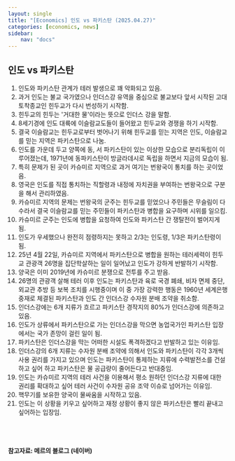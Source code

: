 ```yaml
---
layout: single
title: "[Economics] 인도 vs 파키스탄 (2025.04.27)"
categories: [economics, news]
sidebar:
    nav: "docs"
---
```


## 인도 vs 파키스탄
1. 인도와 파키스탄 관계가 테러 발생으로 꽤 악화되고 있음.
1. 과거 인도는 불교 국가였으나 인더스강 유역을 중심으로 불교보다 앞서 시작된 고대 토착종교인 힌두교가 다시 번성하기 시작함.
1. 힌두교의 힌두는 '거대한 물'이라는 뜻으로 인더스 강을 말함.
1. 8세기경에 인도 대륙에 이슬람교도들이 들어왔고 힌두교와 경쟁을 하기 시작함.
1. 결국 이슬람교는 힌두교로부터 벗어나기 위해 힌두교를 믿는 지역은 인도, 이슬람교를 믿는 지역은 파키스탄으로 나눔.
1. 인도를 가운데 두고 양쪽에 동, 서 파키스탄이 있는 이상한 모습으로 분리독립이 이루어졌는데, 1971년에 동파키스탄이 방글라데시로 독립을 하면서 지금의 모습이 됨.
1. 특히 문제가 된 곳이 카슈미르 지역으로 과거 여기는 번왕국이 통치를 하는 곳이었음.
1. 영국은 인도를 직접 통치하는 직할령과 내정에 자치권을 부여하는 번왕국으로 구분을 해서 관리하였음.
1. 카슈미르 지역의 문제는 번왕국의 군주는 힌두교를 믿었으나 주민들은 무슬림이 다수라서 결국 이슬람교를 믿는 주민들이 파키스탄과 병합을 요구하며 시위를 일으킴.
1. 카슈미르 군주는 인도에 병합을 요청하여 인도와 파키스탄 간 쟁탈전이 벌어지게 됨.
1. 인도가 우세했으나 완전히 점령하지는 못하고 2/3는 인도령, 1/3은 파키스탄령이 됨.
1. 25년 4월 22일, 카슈미르 지역에서 파키스탄으로 병합을 원하는 테러세력이 힌두교 관광객 26명을 집단학살하는 일이 일어났고 인도가 강하게 반발하기 시작함.
1. 양국은 이미 2019년에 카슈미르 분쟁으로 전투를 주고 받음.
1. 26명의 관광객 살해 테러 이후 인도는 파키스탄과 육로 국경 폐쇄, 비자 면제 중단, 외교관 추방 등 보복 조치를 시행중이며 이 중 가장 강력한 행동은 1960년 세계은행 중재로 체결된 파키스탄과 인도 간 인더스강 수자원 분배 조약을 취소함.
1. 인더스강에는 6개 지류가 흐르고 파키스탄 경작지의 80%가 인더스강에 의존하고 있음.
1. 인도가 상류에서 파키스탄으로 가는 인더스강을 막으면 농업국가인 파키스탄 입장에서는 국가 존망이 걸린 일이 됨.
1. 파키스탄은 인더스강을 막는 어떠한 시설도 폭격하겠다고 반발하고 있는 이유임.
1. 인더스강의 6개 지류는 수자원 분배 조약에 의해서 인도와 파키스탄이 각각 3개씩 사용 권리를 가지고 있으며 인도는 파키스탄이 통제하는 지류에 수력발전소를 건설하고 싶어 하고 파키스탄은 물 공급량이 줄어든다고 반대중임.
1. 인도는 카슈미르 지역의 테러 사건을 이용해서 평소 원하던 인더스강 지류에 대한 권리를 확대하고 싶어 테러 사건이 수자원 공유 조약 이슈로 넘어가는 이유임.
1. 핵무기를 보유한 양국이 물싸움을 시작하고 있음.
1. 인도는 이 상황을 키우고 싶어하고 재정 상황이 좋지 않은 파키스탄은 빨리 끝내고 싶어하는 입장임.



<br/>
<br/>

#### 참고자료: 메르의 블로그 (네이버) 